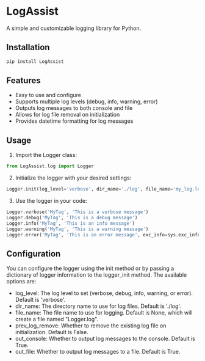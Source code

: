 # LogAssist

A simple and customizable logging library for Python.

## Installation

```powershell
pip install LogAssist
```

## Features

- Easy to use and configure
- Supports multiple log levels (debug, info, warning, error)
- Outputs log messages to both console and file
- Allows for log file removal on initialization
- Provides datetime formatting for log messages

## Usage

1. Import the Logger class:

```python
from LogAssist.log import Logger
```

2. Initialize the logger with your desired settings:

```python
Logger.init(log_level='verbose', dir_name='./log', file_name='my_log.log', prev_log_remove=True, out_console=True, out_file=True)
```

3. Use the logger in your code:

```python
Logger.verbose('MyTag', 'This is a verbose message')
Logger.debug('MyTag', 'This is a debug message')
Logger.info('MyTag', 'This is an info message')
Logger.warning('MyTag', 'This is a warning message')
Logger.error('MyTag', 'This is an error message', exc_info=sys.exc_info())
```

## Configuration

You can configure the logger using the init method or by passing a dictionary of logger information to the logger_init method. The available options are:

- log_level: The log level to set (verbose, debug, info, warning, or error). Default is 'verbose'.
- dir_name: The directory name to use for log files. Default is './log'.
- file_name: The file name to use for logging. Default is None, which will create a file named "Logger.log".
- prev_log_remove: Whether to remove the existing log file on initialization. Default is False.
- out_console: Whether to output log messages to the console. Default is True.
- out_file: Whether to output log messages to a file. Default is True.